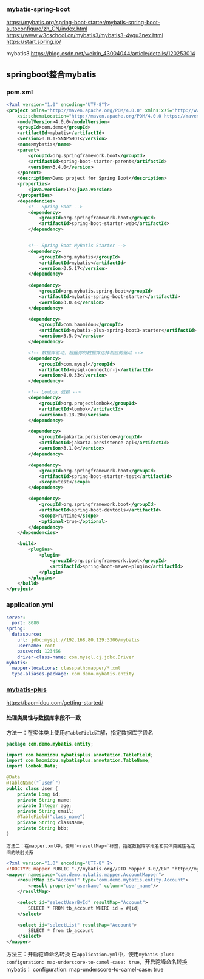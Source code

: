 ### mybatis-spring-boot
https://mybatis.org/spring-boot-starter/mybatis-spring-boot-autoconfigure/zh_CN/index.html
https://www.w3cschool.cn/mybatis3/mybatis3-4vgu3nex.html
https://start.spring.io/

mybatis3
https://blog.csdn.net/weixin_43004044/article/details/120253014

## springboot整合mybatis

### pom.xml
``` xml
<?xml version="1.0" encoding="UTF-8"?>
<project xmlns="http://maven.apache.org/POM/4.0.0" xmlns:xsi="http://www.w3.org/2001/XMLSchema-instance"
	xsi:schemaLocation="http://maven.apache.org/POM/4.0.0 https://maven.apache.org/xsd/maven-4.0.0.xsd">
	<modelVersion>4.0.0</modelVersion>
	<groupId>com.demo</groupId>
	<artifactId>mybatis</artifactId>
	<version>0.0.1-SNAPSHOT</version>
	<name>mybatis</name>
	<parent>
		<groupId>org.springframework.boot</groupId>
		<artifactId>spring-boot-starter-parent</artifactId>
		<version>3.4.0</version>
	</parent>
	<description>Demo project for Spring Boot</description>
	<properties>
		<java.version>17</java.version>
	</properties>
	<dependencies>
		<!-- Spring Boot -->
		<dependency>
			<groupId>org.springframework.boot</groupId>
			<artifactId>spring-boot-starter-web</artifactId>
		</dependency>


		<!-- Spring Boot MyBatis Starter -->
		<dependency>
			<groupId>org.mybatis</groupId>
			<artifactId>mybatis</artifactId>
			<version>3.5.17</version>
		</dependency>
		
		<dependency>
			<groupId>org.mybatis.spring.boot</groupId>
			<artifactId>mybatis-spring-boot-starter</artifactId>
			<version>3.0.4</version>
		</dependency>

		<dependency>
			<groupId>com.baomidou</groupId>
			<artifactId>mybatis-plus-spring-boot3-starter</artifactId>
			<version>3.5.9</version>
		</dependency>

		<!-- 数据库驱动，根据你的数据库选择相应的驱动 -->
		<dependency>
			<groupId>com.mysql</groupId>
			<artifactId>mysql-connector-j</artifactId>
			<version>8.0.33</version>
		</dependency>

		<!-- Lombok 依赖 -->
		<dependency>
			<groupId>org.projectlombok</groupId>
			<artifactId>lombok</artifactId>
			<version>1.18.20</version>
		</dependency>

		<dependency>
			<groupId>jakarta.persistence</groupId>
			<artifactId>jakarta.persistence-api</artifactId>
			<version>3.1.0</version>
		</dependency>

		<dependency>
			<groupId>org.springframework.boot</groupId>
			<artifactId>spring-boot-starter-test</artifactId>
			<scope>test</scope>
		</dependency>

		<dependency>
			<groupId>org.springframework.boot</groupId>
			<artifactId>spring-boot-devtools</artifactId>
			<scope>runtime</scope>
			<optional>true</optional>
		</dependency>
	</dependencies>

	<build>
		<plugins>
			<plugin>
				<groupId>org.springframework.boot</groupId>
				<artifactId>spring-boot-maven-plugin</artifactId>
			</plugin>
		</plugins>
	</build>
</project>
```
### application.yml
``` yaml
server:
  port: 8080
spring:
  datasource:
    url: jdbc:mysql://192.168.80.129:3306/mybatis
    username: root
    password: 123456
    driver-class-name: com.mysql.cj.jdbc.Driver
mybatis:
  mapper-locations: classpath:mapper/*.xml
  type-aliases-package: com.demo.mybatis.entity
```

### [mybatis-plus](https://baomidou.com/getting-started/)
https://baomidou.com/getting-started/

#### 处理类属性与数据库字段不一致
方法一：在实体类上使用`@TableField`注解，指定数据库字段名
``` java
package com.demo.mybatis.entity;

import com.baomidou.mybatisplus.annotation.TableField;
import com.baomidou.mybatisplus.annotation.TableName;
import lombok.Data;

@Data
@TableName("`user`")
public class User {
    private Long id;
    private String name;
    private Integer age;
    private String email;
    @TableField("class_name")
    private String className;
    private String bbb;
}
```
	方法二：在mapper.xml中，使用`<resultMap>`标签，指定数据库字段名和实体类属性名之间的映射关系
``` xml
<?xml version="1.0" encoding="UTF-8" ?>
<!DOCTYPE mapper PUBLIC "-//mybatis.org//DTD Mapper 3.0//EN" "http://mybatis.org/dtd/mybatis-3-mapper.dtd">
<mapper namespace="com.demo.mybatis.mapper.AccountMapper">
    <resultMap id="Account" type="com.demo.mybatis.entity.Account">
        <result property="userName" column="user_name"/>
    </resultMap>

    <select id="selectUserById" resultMap="Account">
        SELECT * FROM tb_account WHERE id = #{id}
    </select>

    <select id="selectList" resultMap="Account">
        SELECT * from tb_account
    </select>
</mapper>
```
方法三：开启驼峰命名转换
在`application.yml`中，使用`mybatis-plus: configuration: map-underscore-to-camel-case: true`，开启驼峰命名转换
mybatis：
  configuration:
    map-underscore-to-camel-case: true
